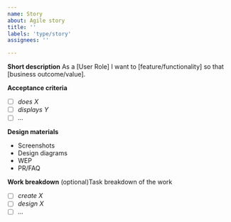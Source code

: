 ```yaml
---
name: Story
about: Agile story
title: ''
labels: 'type/story'
assignees: ''

---
```


**Short description**
As a [User Role] I want to [feature/functionality] so that [business outcome/value].

**Acceptance criteria**
- [ ] _does X_
- [ ] _displays Y_
- [ ] _..._

**Design materials**
- Screenshots
- Design diagrams
- WEP
- PR/FAQ

**Work breakdown**
(optional)Task breakdown of the work
- [ ] _create X_
- [ ] _design X_
- [ ] _..._

<!--
Consider following the INVEST acronym - Independent, Negotialbe, Valuable, Estimatable, Small, Testable

When defining tests, consider using **Given** **When** **Then** syntax.  These could also be used for defining acceptance criteria.
-->
